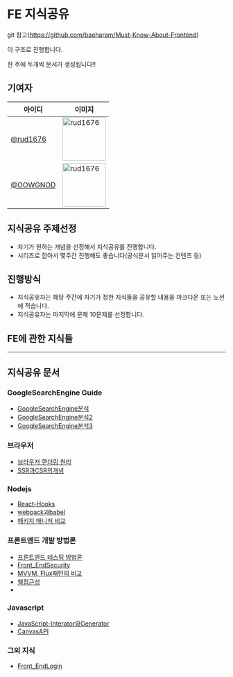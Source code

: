 # FE 지식공유

git 참고(https://github.com/baeharam/Must-Know-About-Frontend)

이 구조로 진행합니다.

한 주에 두개씩 문서가 생성됩니다!!

## 기여자

| 아이디                                 | 이미지                                                                                   |
| -------------------------------------- | ---------------------------------------------------------------------------------------- |
| [@rud1676](github.com/rud1676)         | <img src="https://avatars.githubusercontent.com/u/51875363?v=4" width=100 alt="rud1676"> |
| [@OOWGNOD](https://github.com/OOWGNOD) | <img src="https://avatars.githubusercontent.com/u/86402288?v=4" width=100 alt="rud1676"> |

## 지식공유 주제선정

- 자기가 원하는 개념을 선정해서 지식공유를 진행합니다.
- 시리즈로 잡아서 몇주간 진행해도 좋습니다(공식문서 읽어주는 컨텐츠 등)

## 진행방식

- 지식공유자는 해당 주간에 자기가 정한 지식들을 공유할 내용을 마크다운 또는 노션에 적습니다.
- 지식공유자는 마지막에 문제 10문제를 선정합니다.

## FE에 관한 지식들

---

## 지식공유 문서

### GoogleSearchEngine Guide

- [GoogleSearchEngine분석](./Notes/GoogleSearchEngine/SearchEngine.md)
- [GoogleSearchEngine분석2](./Notes/GoogleSearchEngine/SearchEngine2.md)
- [GoogleSearchEngine분석3](./Notes/GoogleSearchEngine/SearchEngine3.md)

### 브라우저

- [브라우저 랜더링 원리](./Notes/Nodejs/browser-rendering.md)
- [SSR과CSR의개념](./Notes/CSR_SSR.md)

### Nodejs

- [React-Hooks](./Notes/ReactHooks.md)
- [webpack과babel](./Notes/Webpack-Bable.md)
- [패키지 매니저 비교](./Notes/Nodejs/PackageManager.md)

### 프론트엔드 개발 방법론

- [프론트엔드 테스팅 방법론](./Notes/FETest.md)
- [Front_EndSecurity](./Notes/FrontEndSecurity.md)
- [MVVM, Flux패턴의 비교](./Notes/Nodejs/MVVM_FluxPattern.md)
- [웹접근성](./Notes/Web-Accessibility.md)
-

### Javascript

- [JavaScript-Interator와Generator](./Notes/Nodejs/Iterator_Generator.md)
- [CanvasAPI](./Notes/CanvasAPI.md)

### 그외 지식

- [Front_EndLogin](./Notes/FrontEndLogin.md)
